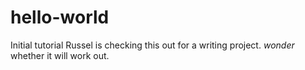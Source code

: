 # hello-world
Initial tutorial
Russel is checking this out for a writing project. 
*wonder* whether it will work out. 

